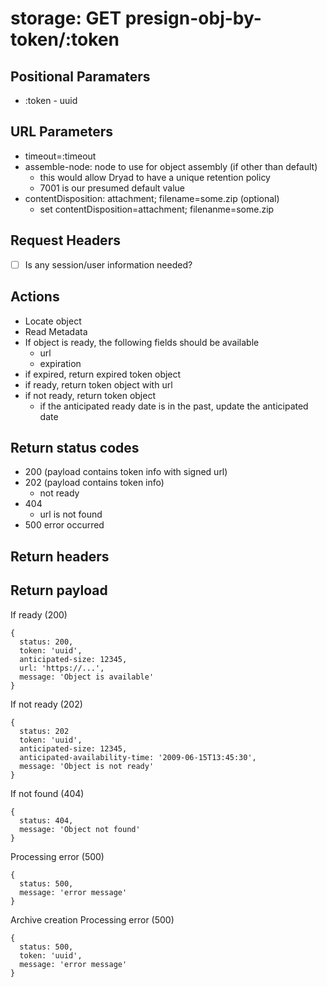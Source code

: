 # storage: GET presign-obj-by-token/:token

## Positional Paramaters
- :token - uuid

## URL Parameters

- timeout=:timeout
- assemble-node: node to use for object assembly (if other than default)
  - this would allow Dryad to have a unique retention policy
  - 7001 is our presumed default value
- contentDisposition: attachment; filename=some.zip (optional)
  - set contentDisposition=attachment; filenanme=some.zip

## Request Headers

- [ ] Is any session/user information needed?

## Actions

- Locate object
- Read Metadata
- If object is ready, the following fields should be available
  - url
  - expiration
- if expired, return expired token object
- if ready, return token object with url
- if not ready, return token object
  - if the anticipated ready date is in the past, update the anticipated date

## Return status codes
- 200 (payload contains token info with signed url)
- 202 (payload contains token info)
  - not ready
- 404
  - url is not found
- 500 error occurred

## Return headers

## Return payload

If ready (200)
```
{
  status: 200,
  token: 'uuid',
  anticipated-size: 12345,
  url: 'https://...',
  message: 'Object is available'
}
```

If not ready  (202)
```
{
  status: 202
  token: 'uuid',
  anticipated-size: 12345,
  anticipated-availability-time: '2009-06-15T13:45:30',
  message: 'Object is not ready'
}
```

If not found (404)
```
{
  status: 404,
  message: 'Object not found'
}
```

Processing error (500)
```
{
  status: 500,
  message: 'error message'
}
```

Archive creation Processing error (500) 
```
{
  status: 500,
  token: 'uuid',
  message: 'error message'
}
```
